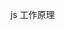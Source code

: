<!--
 * @Author: SHUO
 * @Date: 2022-06-09 20:10:26
 * @LastEditors: SHUO
 * @LastEditTime: 2022-06-09 20:10:33
 * @FilePath: /doc/docs/front-end/JavaScript/JavaScript-work.md
 * @Description:
 *
-->

js 工作原理
